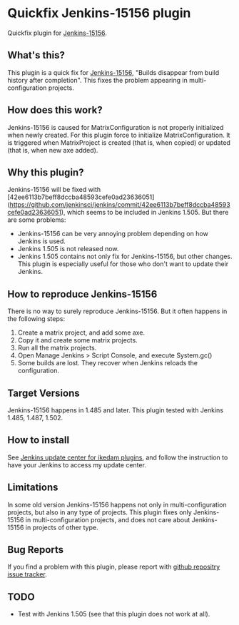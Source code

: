 Quickfix Jenkins-15156 plugin
=============================

Quickfix plugin for [Jenkins-15156](https://issues.jenkins-ci.org/browse/JENKINS-15156).

What's this?
------------

This plugin is a quick fix for [Jenkins-15156](https://issues.jenkins-ci.org/browse/JENKINS-15156), "Builds disappear from build history after completion".
This fixes the problem appearing in multi-configuration projects.

How does this work?
-------------------

Jenkins-15156 is caused for MatrixConfiguration is not properly initialized when newly created.
For this plugin force to initialize MatrixConfiguration.
It is triggered when MatrixProject is created (that is, when copied) or updated (that is, when new axe added).

Why this plugin?
----------------

Jenkins-15156 will be fixed with [42ee6113b7beff8dccba48593cefe0ad23636051] (https://github.com/jenkinsci/jenkins/commit/42ee6113b7beff8dccba48593cefe0ad23636051), which seems to be included in Jenkins 1.505.
But there are some problems:

* Jenkins-15156 can be very annoying problem depending on how Jenkins is used.
* Jenkins 1.505 is not released now.
* Jenkins 1.505 contains not only fix for Jenkins-15156, but other changes. This plugin is especially useful for those who don't want to update their Jenkins.

How to reproduce Jenkins-15156
------------------------------

There is no way to surely reproduce Jenkins-15156.
But it often happens in the following steps:

1. Create a matrix project, and add some axe.
2. Copy it and create some matrix projects.
3. Run all the matrix projects.
4. Open Manage Jenkins > Script Console, and execute System.gc()
5. Some builds are lost. They recover when Jenkins reloads the configuration.

Target Versions
---------------

Jenkins-15156 happens in 1.485 and later.
This plugin tested with Jenkins 1.485, 1.487, 1.502.

How to install
--------------

See [Jenkins update center for ikedam plugins](http://ikedam.github.com/jenkins-update-center/), and follow the instruction to have your Jenkins to access my update center.

Limitations
-----------

In some old version Jenkins-15156 happens not only in multi-configuration projects, 
but also in any type of projects.
This plugin fixes only Jenkins-15156 in multi-configuration projects, and does not care
about Jenkins-15156 in projects of other type.

Bug Reports
-----------

If you find a problem with this plugin, please report with [github repositry issue tracker](https://github.com/ikedam/quickfix15156/issues).

TODO
----

* Test with Jenkins 1.505 (see that this plugin does not work at all).
